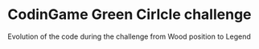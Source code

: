 # CodinGame Green Cirlcle challenge

Evolution of the code during the challenge from Wood position to Legend
